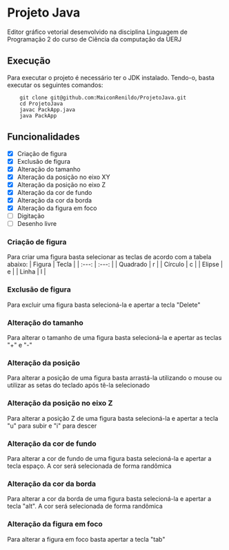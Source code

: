 # Projeto Java
Editor gráfico vetorial desenvolvido na disciplina Linguagem de Programação 2 do curso de Ciência da computação da UERJ

## Execução
Para executar o projeto é necessário ter o JDK instalado. Tendo-o, basta executar os seguintes comandos:
```
    git clone git@github.com:MaiconRenildo/ProjetoJava.git
    cd ProjetoJava
    javac PackApp.java
    java PackApp
```

## Funcionalidades
- [x] Criação de figura
- [X] Exclusão de figura
- [x] Alteração do tamanho 
- [X] Alteração da posição no eixo XY
- [X] Alteração da posição no eixo Z
- [X] Alteração da cor de fundo
- [X] Alteração da cor da borda
- [X] Alteração da figura em foco
- [ ] Digitação
- [ ] Desenho livre

### Criação de figura
Para criar uma figura basta selecionar as teclas de acordo com a tabela abaixo:
| Figura  |  Tecla  |
| :---: | :---: |
|  Quadrado |  r |
|  Círculo |  c |
|  Elipse |  e |
|  Linha |  l |

### Exclusão de figura
Para excluir uma figura basta selecioná-la e apertar a tecla "Delete"

### Alteração do tamanho
Para alterar o tamanho de uma figura basta selecioná-la e apertar as teclas "+" e "-"

### Alteração da posição
Para alterar a posição de uma figura basta arrastá-la utilizando o mouse ou utilizar as setas do teclado após tê-la selecionado 

### Alteração da posição no eixo Z
Para alterar a posição Z de uma figura basta selecioná-la e apertar a tecla "u" para subir e "i" para descer

### Alteração da cor de fundo
Para alterar a cor de fundo de uma figura basta selecioná-la e apertar a tecla espaço. A cor será selecionada de forma randômica

### Alteração da cor da borda
Para alterar a cor da borda de uma figura basta selecioná-la e apertar a tecla "alt". A cor será selecionada de forma randômica

### Alteração da figura em foco
Para alterar a figura em foco basta apertar a tecla "tab"

